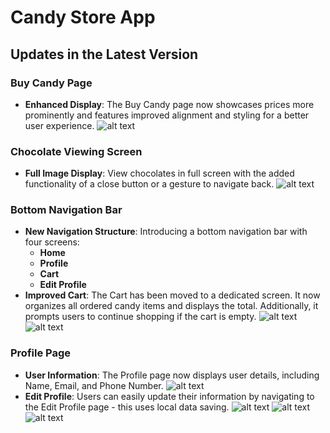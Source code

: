 # Candy Store App

## Updates in the Latest Version

### Buy Candy Page

- **Enhanced Display**: The Buy Candy page now showcases prices more prominently and features improved alignment and styling for a better user experience.
  ![alt text](<Updated New Profike.jpg>)

### Chocolate Viewing Screen

- **Full Image Display**: View chocolates in full screen with the added functionality of a close button or a gesture to navigate back.
  ![alt text](<New Full Screen Page.jpg>)

### Bottom Navigation Bar

- **New Navigation Structure**: Introducing a bottom navigation bar with four screens:
  - **Home**
  - **Profile**
  - **Cart**
  - **Edit Profile**
- **Improved Cart**: The Cart has been moved to a dedicated screen. It now organizes all ordered candy items and displays the total. Additionally, it prompts users to continue shopping if the cart is empty.
  ![alt text](<Cart Screen.jpg>)
  ![alt text](<Cart with Items .jpg>)

### Profile Page

- **User Information**: The Profile page now displays user details, including Name, Email, and Phone Number.
  ![alt text](<Profile Screen.jpg>)
- **Edit Profile**: Users can easily update their information by navigating to the Edit Profile page - this uses local data saving.
  ![alt text](<Edit Profile Scree.jpg>)
  ![alt text](<New profile saving.jpg>)
  ![alt text](<Updated New Profike.jpg>)
